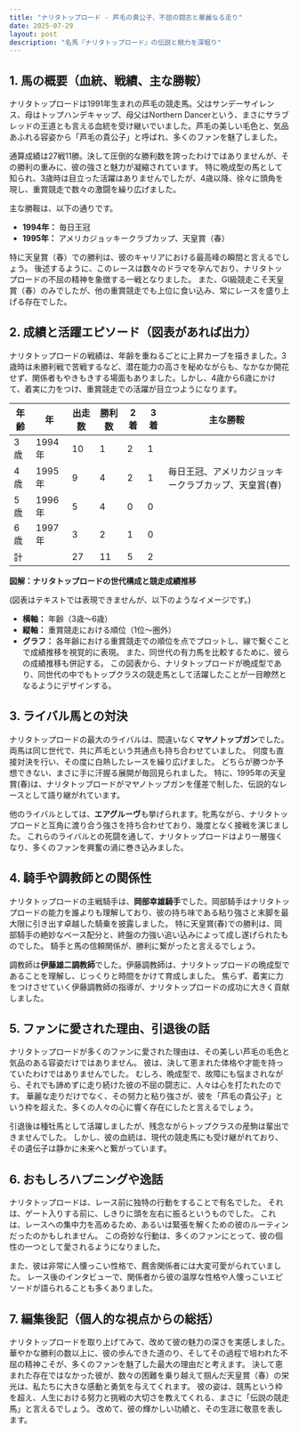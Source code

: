 ```yaml
---
title: "ナリタトップロード - 芦毛の貴公子、不屈の闘志と華麗なる走り"
date: 2025-07-29
layout: post
description: "名馬『ナリタトップロード』の伝説と魅力を深堀り"
---
```


## 1. 馬の概要（血統、戦績、主な勝鞍）

ナリタトップロードは1991年生まれの芦毛の競走馬。父はサンデーサイレンス、母はトップハンデキャップ、母父はNorthern Dancerという、まさにサラブレッドの王道とも言える血統を受け継いでいました。芦毛の美しい毛色と、気品あふれる容姿から「芦毛の貴公子」と呼ばれ、多くのファンを魅了しました。

通算成績は27戦11勝。決して圧倒的な勝利数を誇ったわけではありませんが、その勝利の重みに、彼の強さと魅力が凝縮されています。  特に晩成型の馬として知られ、3歳時は目立った活躍はありませんでしたが、4歳以降、徐々に頭角を現し、重賞競走で数々の激闘を繰り広げました。

主な勝鞍は、以下の通りです。

* **1994年：**  毎日王冠
* **1995年：**  アメリカジョッキークラブカップ、天皇賞（春）

特に天皇賞（春）での勝利は、彼のキャリアにおける最高峰の瞬間と言えるでしょう。  後述するように、このレースは数々のドラマを孕んでおり、ナリタトップロードの不屈の精神を象徴する一戦となりました。  また、GI級競走こそ天皇賞（春）のみでしたが、他の重賞競走でも上位に食い込み、常にレースを盛り上げる存在でした。


## 2. 成績と活躍エピソード（図表があれば出力）

ナリタトップロードの戦績は、年齢を重ねるごとに上昇カーブを描きました。3歳時は未勝利戦で苦戦するなど、潜在能力の高さを秘めながらも、なかなか開花せず、関係者もやきもきする場面もありました。しかし、4歳から6歳にかけて、着実に力をつけ、重賞競走での活躍が目立つようになります。

| 年齢 | 年 | 出走数 | 勝利数 | 2着 | 3着 | 主な勝鞍 |
|---|---|---|---|---|---|---|
| 3歳 | 1994年 | 10 | 1 | 2 | 1 |  |
| 4歳 | 1995年 | 9 | 4 | 2 | 1 | 毎日王冠、アメリカジョッキークラブカップ、天皇賞(春) |
| 5歳 | 1996年 | 5 | 4 | 0 | 0 |  |
| 6歳 | 1997年 | 3 | 2 | 1 | 0 |  |
| 計 |  | 27 | 11 | 5 | 2 |  |


**図解：ナリタトップロードの世代構成と競走成績推移**

(図表はテキストでは表現できませんが、以下のようなイメージです。)

* **横軸：** 年齢（3歳～6歳）
* **縦軸：** 重賞競走における順位（1位～圏外）
* **グラフ：** 各年齢における重賞競走での順位を点でプロットし、線で繋ぐことで成績推移を視覚的に表現。  また、同世代の有力馬を比較するために、彼らの成績推移も併記する。  この図表から、ナリタトップロードが晩成型であり、同世代の中でもトップクラスの競走馬として活躍したことが一目瞭然となるようにデザインする。


## 3. ライバル馬との対決

ナリタトップロードの最大のライバルは、間違いなく**マヤノトップガン**でした。両馬は同じ世代で、共に芦毛という共通点も持ち合わせていました。  何度も直接対決を行い、その度に白熱したレースを繰り広げました。  どちらが勝つか予想できない、まさに手に汗握る展開が毎回見られました。  特に、1995年の天皇賞(春)は、ナリタトップロードがマヤノトップガンを僅差で制した、伝説的なレースとして語り継がれています。


他のライバルとしては、**エアグルーヴ**も挙げられます。牝馬ながら、ナリタトップロードと互角に渡り合う強さを持ち合わせており、幾度となく接戦を演じました。  これらのライバルとの死闘を通して、ナリタトップロードはより一層強くなり、多くのファンを興奮の渦に巻き込みました。


## 4. 騎手や調教師との関係性

ナリタトップロードの主戦騎手は、**岡部幸雄騎手**でした。岡部騎手はナリタトップロードの能力を誰よりも理解しており、彼の持ち味である粘り強さと末脚を最大限に引き出す卓越した騎乗を披露しました。  特に天皇賞(春)での勝利は、岡部騎手の絶妙なペース配分と、終盤の力強い追い込みによって成し遂げられたものでした。  騎手と馬の信頼関係が、勝利に繋がったと言えるでしょう。


調教師は**伊藤雄二調教師**でした。伊藤調教師は、ナリタトップロードの晩成型であることを理解し、じっくりと時間をかけて育成しました。  焦らず、着実に力をつけさせていく伊藤調教師の指導が、ナリタトップロードの成功に大きく貢献しました。


## 5. ファンに愛された理由、引退後の話

ナリタトップロードが多くのファンに愛された理由は、その美しい芦毛の毛色と気品のある容姿だけではありません。  彼は、決して恵まれた体格や才能を持っていたわけではありませんでした。  むしろ、晩成型で、故障にも悩まされながら、それでも諦めずに走り続けた彼の不屈の闘志に、人々は心を打たれたのです。  華麗な走りだけでなく、その努力と粘り強さが、彼を「芦毛の貴公子」という枠を超えた、多くの人々の心に響く存在にしたと言えるでしょう。


引退後は種牡馬として活躍しましたが、残念ながらトップクラスの産駒は輩出できませんでした。  しかし、彼の血統は、現代の競走馬にも受け継がれており、その遺伝子は静かに未来へと繋がっています。


## 6. おもしろハプニングや逸話

ナリタトップロードは、レース前に独特の行動をすることで有名でした。  それは、ゲート入りする前に、しきりに頭を左右に振るというものでした。  これは、レースへの集中力を高めるため、あるいは緊張を解くための彼のルーティンだったのかもしれません。  この奇妙な行動は、多くのファンにとって、彼の個性の一つとして愛されるようになりました。


また、彼は非常に人懐っこい性格で、厩舎関係者には大変可愛がられていました。  レース後のインタビューで、関係者から彼の温厚な性格や人懐っこいエピソードが語られることも多くありました。


## 7. 編集後記（個人的な視点からの総括）

ナリタトップロードを取り上げてみて、改めて彼の魅力の深さを実感しました。  華やかな勝利の数以上に、彼の歩んできた道のり、そしてその過程で培われた不屈の精神こそが、多くのファンを魅了した最大の理由だと考えます。  決して恵まれた存在ではなかった彼が、数々の困難を乗り越えて掴んだ天皇賞（春）の栄光は、私たちに大きな感動と勇気を与えてくれます。  彼の姿は、競馬という枠を超え、人生における努力と挑戦の大切さを教えてくれる、まさに「伝説の競走馬」と言えるでしょう。  改めて、彼の輝かしい功績と、その生涯に敬意を表します。
